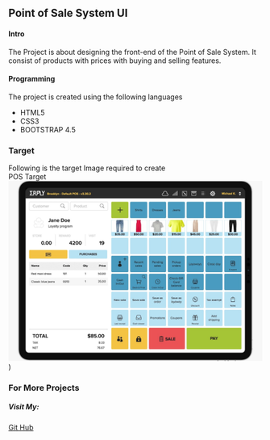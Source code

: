 ## Point of Sale System UI
#### Intro
The Project is about designing the front-end of the Point of Sale System. It consist of products with prices with buying and selling features.
#### Programming
The project is created using the following languages
* HTML5
* CSS3
* BOOTSTRAP 4.5

### Target
Following is the target Image required to create\
POS Target![alt text](https://raw.githubusercontent.com/Usama-Taj/POS-UI/main/images/POS_Target.jpeg?raw=true))

### For More Projects
##### Visit My:
[Git Hub](https://github.com/usama-taj)
